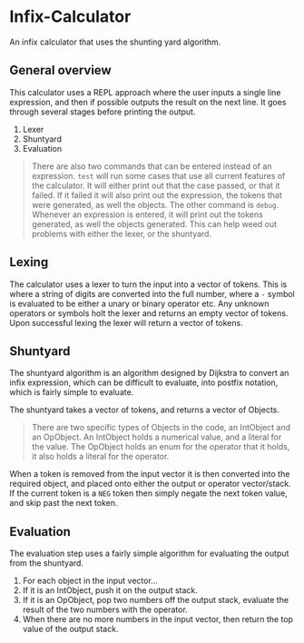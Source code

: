 # Infix-Calculator
An infix calculator that uses the shunting yard algorithm.

## General overview
This calculator uses a REPL approach where the user inputs a single line expression, and then if possible outputs the result on the next line. It goes through several stages before printing the output.
1. Lexer
2. Shuntyard
3. Evaluation

> There are also two commands that can be entered instead of an expression. `test` will run some cases that use all current features of the calculator. It will either print out that the case passed, or that it failed. If it failed it will also print out the expression, the tokens that were generated, as well the objects. The other command is `debug`. Whenever an expression is entered, it will print out the tokens generated, as well the objects generated. This can help weed out problems with either the lexer, or the shuntyard.

## Lexing
The calculator uses a lexer to turn the input into a vector of tokens. This is where a string of digits are converted into the full number, where a `-` symbol is evaluated to be either a unary or binary operator etc. Any unknown operators or symbols holt the lexer and returns an empty vector of tokens. Upon successful lexing the lexer will return a vector of tokens.

## Shuntyard
The shuntyard algorithm is an algorithm designed by Dijkstra to convert an infix expression, which can be difficult to evaluate, into postfix notation, which is fairly simple to evaluate. 

The shuntyard takes a vector of tokens, and returns a vector of Objects.
> There are two specific types of Objects in the code, an IntObject and an OpObject. An IntObject holds a numerical value, and a literal for the value. The OpObject holds an enum for the operator that it holds, it also holds a literal for the operator.

When a token is removed from the input vector it is then converted into the required object, and placed onto either the output or operator vector/stack. If the current token is a `NEG` token then simply negate the next token value, and skip past the next token.

## Evaluation
The evaluation step uses a fairly simple algorithm for evaluating the output from the shuntyard.
1. For each object in the input vector...
2. If it is an IntObject, push it on the output stack.
3. If it is an OpObject, pop two numbers off the output stack, evaluate the result of the two numbers with the operator.
4. When there are no more numbers in the input vector, then return the top value of the output stack.
